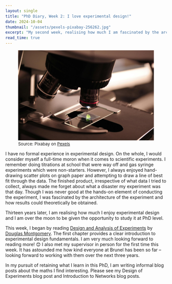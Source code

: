 ```yaml
---
layout: single
title: "PhD Diary, Week 2: I love experimental design!"
date: 2024-10-04
thumbnail: "/assets/pexels-pixabay-256262.jpg"
excerpt: "My second week, realising how much I am fascinated by the architecture of a solid experiment."
read_time: true
---
```


<script src="https://polyfill.io/v3/polyfill.min.js?features=es6"></script>
<script id="MathJax-script" async src="https://cdn.jsdelivr.net/npm/mathjax@3/es5/tex-mml-chtml.js"></script>
<script type="text/javascript" async
  src="https://cdnjs.cloudflare.com/ajax/libs/mathjax/2.7.7/MathJax.js?config=TeX-MML-AM_CHTML">
</script>
<figure>
  <img src="assets/pexels-pixabay-256262.jpg" alt="A microscope inspecting a specimen on a glass slide." title="A microscope inspecting a specimen on a glass slide." style="width=100%;">
  <figcaption style="font-size: small;">Source: Pixabay on <a href = "https://www.pexels.com/photo/close-up-of-microscope-256262/">Pexels</a> </figcaption>
</figure>
I have no formal experience in experimental design. On the whole, I would consider myself a full-time moron when it comes to scientific experiments. I remember doing titrations at school that were way off and gas syringe experiments which were non-starters. However, I always enjoyed hand-drawing scatter plots on graph paper and attempting to draw a line of best fit through the data. The finished product, irrespective of what data I tried to collect, always made me forget about what a disaster my experiment was that day. Though I was never good at the hands-on element of conducting the experiment, I was fascinated by the architecture of the experiment and how results could theoretically be obtained. 


Thirteen years later, I am realising how much I enjoy experimental design and I am over the moon to be given the opportunity to study it at PhD level. 


This week, I began by reading [Design and Analysis of Experiments](https://www.wiley.com/en-us/Design+and+Analysis+of+Experiments%2C+10th+Edition-p-9781119492443) by [Douglas Montgomery](https://scholar.google.com/citations?user=5PboKNAAAAAJ&inst=18254509834311452328). The first chapter provides a clear introduction to experimental design fundamentals. I am very much looking forward to reading more! 😊 I also met my supervisor in person for the first time this week. It has astounded me how kind everyone at Brunel has been so far – looking forward to working with them over the next three years.


In my pursuit of retaining what I learn in this PhD, I am writing informal blog posts about the maths I find interesting. Please see my Design of Experiments blog post and Introduction to Networks blog posts.

